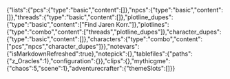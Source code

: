 {"lists":{"pcs":{"type":"basic","content":[]},"npcs":{"type":"basic","content":[]},"threads":{"type":"basic","content":[]},"plotline_dupes":{"type":"basic","content":["Find Jaren Korr."]},"plotlines":{"type":"combo","content":["threads","plotline_dupes"]},"character_dupes":{"type":"basic","content":[]},"characters":{"type":"combo","content":["pcs","npcs","character_dupes"]}},"notevars":{"isMarkdownRefreshed":true},"notepick":{},"tablefiles":{"paths":{"z_Oracles":1},"configuration":{}},"clips":{},"mythicgme":{"chaos":5,"scene":1},"adventurecrafter":{"themeSlots":[]}}
